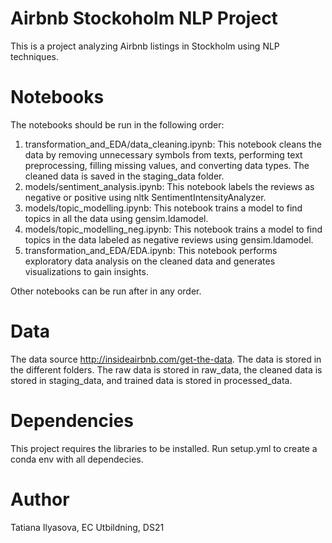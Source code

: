 
# Airbnb Stockoholm NLP Project

This is a project analyzing Airbnb listings in Stockholm using NLP techniques.

# Notebooks

The notebooks should be run in the following order:
1. transformation_and_EDA/data_cleaning.ipynb: This notebook cleans the data by removing unnecessary symbols from texts, performing text preprocessing, filling missing values, and converting data types. The cleaned data is saved in the staging_data folder.
2. models/sentiment_analysis.ipynb: This notebook labels the reviews as negative or positive using nltk SentimentIntensityAnalyzer.
3. models/topic_modelling.ipynb: This notebook trains a model to find topics in all the data using gensim.ldamodel.
4. models/topic_modelling_neg.ipynb: This notebook trains a model to find topics in the data labeled as negative reviews using gensim.ldamodel.
5. transformation_and_EDA/EDA.ipynb: This notebook performs exploratory data analysis on the cleaned data and generates visualizations to gain insights.

Other notebooks can be run after in any order.

# Data

The data source http://insideairbnb.com/get-the-data.
The data is stored in the different folders. The raw data is stored in raw_data, the cleaned data is stored in staging_data, and trained data is stored in processed_data.

# Dependencies

This project requires the libraries to be installed. Run setup.yml to create a conda env with all dependecies. 

# Author

Tatiana Ilyasova, EC Utbildning, DS21